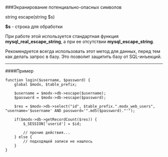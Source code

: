 ###Экранирование потенциально-опасных символов

string escape(string $s)

**$s** - строка для обработки

При работе этой используется стандартная функция **mysql_real_escape_string**, а при ее отсутствии **mysql_escape_string**.

Рекомендуется всегда использовать этот метод для данных, перед тем как делать запрос в базу. Это позволит защитить базу от SQL-инъекций.

***

####Пример

	function login($username, $password) {  
		global $modx, $table_prefix;  
		
		$username = $modx->db->escape($username);  
		$password = $modx->db->escape($password);   
		
		$res = $modx->db->select("id", $table_prefix.".modx_web_users",  "username='$username' AND password='".md5($password)."'");  
		
		if($modx->db->getRecordCount($res)) {  
			$_SESSION['userid'] = $id;  
			
			// прочие действия...  
		} else {  
			// подходящей записи не нашлось  
		}  
	}